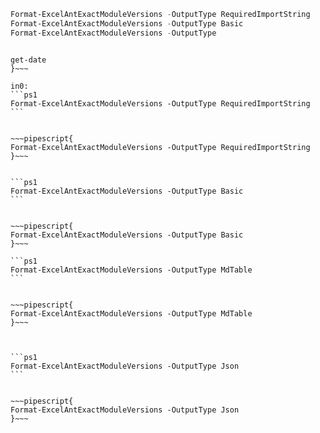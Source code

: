 ```ps1
Format-ExcelAntExactModuleVersions -OutputType RequiredImportString
Format-ExcelAntExactModuleVersions -OutputType Basic
Format-ExcelAntExactModuleVersions -OutputType 
```



~~~pipescript{

get-date 
}~~~

in0:
```ps1
Format-ExcelAntExactModuleVersions -OutputType RequiredImportString
```


~~~pipescript{
Format-ExcelAntExactModuleVersions -OutputType RequiredImportString
}~~~


```ps1
Format-ExcelAntExactModuleVersions -OutputType Basic
```


~~~pipescript{
Format-ExcelAntExactModuleVersions -OutputType Basic
}~~~

```ps1
Format-ExcelAntExactModuleVersions -OutputType MdTable
```


~~~pipescript{
Format-ExcelAntExactModuleVersions -OutputType MdTable
}~~~



```ps1
Format-ExcelAntExactModuleVersions -OutputType Json
```


~~~pipescript{
Format-ExcelAntExactModuleVersions -OutputType Json
}~~~

